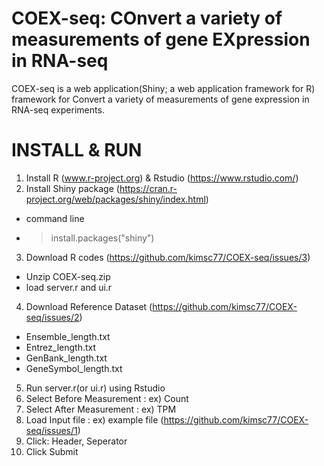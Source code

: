 # COEX-seq: COnvert a variety of measurements of gene EXpression in RNA-seq

COEX-seq is a web application(Shiny; a web application framework for R) framework for Convert a variety of measurements of gene expression in RNA-seq experiments. 


# INSTALL & RUN

1. Install R (www.r-project.org) & Rstudio (https://www.rstudio.com/)
2. Install Shiny package (https://cran.r-project.org/web/packages/shiny/index.html)
  - command line  
  - > install.packages("shiny") 
3. Download R codes (https://github.com/kimsc77/COEX-seq/issues/3)
  - Unzip COEX-seq.zip
  - load server.r and ui.r
4. Download Reference Dataset (https://github.com/kimsc77/COEX-seq/issues/2)
  - Ensemble_length.txt
  - Entrez_length.txt
  - GenBank_length.txt
  - GeneSymbol_length.txt
5. Run server.r(or ui.r) using Rstudio
6. Select Before Measurement : ex) Count
7. Select After Measurement : ex) TPM
8. Load Input file : ex) example file (https://github.com/kimsc77/COEX-seq/issues/1)
9. Click: Header, Seperator
10. Click Submit





